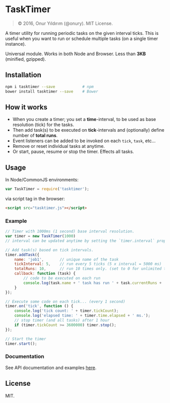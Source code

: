 # TaskTimer

> © 2016, Onur Yıldırım (@onury). MIT License.

A timer utility for running periodic tasks on the given interval ticks.
This is useful when you want to run or schedule multiple tasks (on a single timer instance).

Universal module. Works in both Node and Browser. Less than **3KB** (minified, gzipped).

## Installation

```sh
npm i tasktimer --save            # npm
bower install tasktimer --save    # Bower
```

## How it works

- When you create a timer; you set a **time**-interval, to be used as base resolution (tick) for the tasks.
- Then add task(s) to be executed on **tick**-intervals and (optionally) define number of **total runs**.
- Event listeners can be added to be invoked on each `tick`, `task`, etc...
- Remove or reset individual tasks at anytime.
- Or start, pause, resume or stop the timer. Effects all tasks.

## Usage

In Node/CommonJS environments:
```js
var TaskTimer = require('tasktimer');
```

via script tag in the browser:
```html
<script src="tasktimer.js"></script>
```

### Example

```js
// Timer with 1000ms (1 second) base interval resolution.
var timer = new TaskTimer(1000)
// interval can be updated anytime by setting the `timer.interval` property.

// Add task(s) based on tick intervals.
timer.addTask({
    name: 'job1',       // unique name of the task
    tickInterval: 5,    // run every 5 ticks (5 x interval = 5000 ms)
    totalRuns: 10,      // run 10 times only. (set to 0 for unlimited times)
    callback: function (task) {
        // code to be executed on each run
        console.log(task.name + ' task has run ' + task.currentRuns + ' times.');
    }
});

// Execute some code on each tick... (every 1 second)
timer.on('tick', function () {
    console.log('tick count: ' + timer.tickCount);
    console.log('elapsed time: ' + timer.time.elapsed + ' ms.');
    // stop timer (and all tasks) after 1 hour
    if (timer.tickCount >= 3600000) timer.stop();
});

// Start the timer
timer.start();
```

### Documentation

See API documentation and examples [here][docs].

## License
MIT.

[docs]:http://onury.github.io/tasktimer/?api=tasktimer
